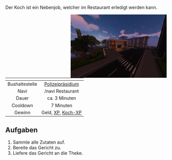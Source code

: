
Der Koch ist ein Nebenjob, welcher im Restaurant erledigt werden kann.



<img align="right" width="300" eight="150" src="../../../assets/image/nebenjobs/Koch.png">



| <!-- --> | <!-- --> |
| :-: | :-: |
| Bushaltestelle | [Polizeipräsidium](../../pages/fraktionen/polizei.md) |
| Navi | /navi Restaurant |
| Dauer | ca. 3 Minuten |
| Cooldown | 7 Minuten |
| Gewinn | Geld, [XP](../../allgmein/level.md), [Koch-XP](../../pages/skills/kochen.md) |

## Aufgaben
1. Sammle alle Zutaten auf.
2. Bereite das Gericht zu.
3. Liefere das Gericht an die Theke.
